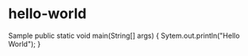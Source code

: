 # hello-world
Sample
public static void main(String[] args)
{
  Sytem.out.println("Hello World");
}
